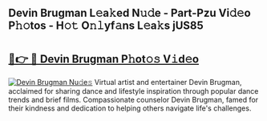 ## Devin Brugman L𝚎a𝚔ed N𝚞𝚍e - Part-Pzu Vi𝚍𝚎o P𝚑𝚘tos - H𝚘𝚝 O𝚗𝚕yf𝚊ns L𝚎a𝚔s jUS85

# <h2><a href="http://kfboaqe.oniu.top/?m=Devin+Brugman">🔗👉 🔴 Devin Brugman P𝚑ot𝚘𝚜 V𝚒d𝚎o</a></h2>

[![Devin Brugman Nu𝚍e𝚜](https://i.imgur.com/0qMVB7G.gif)](http://kfboaqe.oniu.top/?m=Devin+Brugman)
Virtual artist and entertainer Devin Brugman, acclaimed for sharing dance and lifestyle inspiration through popular dance trends and brief films. Compassionate counselor Devin Brugman, famed for their kindness and dedication to helping others navigate life's challenges.  

